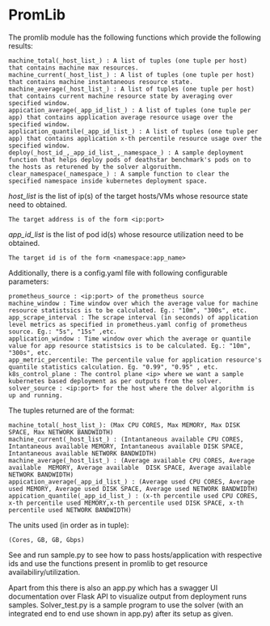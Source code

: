 # PromLib


The promlib module has the following functions which provide the following results:

    machine_total(_host_list_) : A list of tuples (one tuple per host) that contains machine max resources.
    machine_current(_host_list_) : A list of tuples (one tuple per host) that contains machine instantaneous resource state.
    machine_average(_host_list_) : A list of tuples (one tuple per host) that contains current machine resource state by averaging over specified window.
    appication_average(_app_id_list_) : A list of tuples (one tuple per app) that contains application average resource usage over the specified window.
    application_quantile(_app_id_list_) : A list of tuples (one tuple per app) that contains application x-th percentile resource usage over the specified window.
    deploy(_host_id_,_app_id_list_,_namespace_) : A sample deployment function that helps deploy pods of deathstar benchmark's pods on to the hosts as returened by the solver algoruithm.
    clear_namespace(_namespace_) : A sample function to clear the specified namespace inside kubernetes deployment space.

_host_list_ is the list of ip(s) of the target hosts/VMs whose resource state need to obtained. 
    
    The target address is of the form <ip:port>

_app_id_list_ is the list of pod id(s) whose resource utilization need to be obtained.

    The target id is of the form <namespace:app_name>

Additionally, there is a config.yaml file with following configurable parameters:

    prometheus_source : <ip:port> of the prometheus source
    machine_window : Time window over which the average value for machine resource statistsics is to be calculated. Eg.: "10m", "300s", etc.
    app_scrape_interval : The scrape interval (in seconds) of application level metrics as specified in prometheus.yaml config of prometheus source. Eg.: "5s", "15s" ,etc.
    application_window : Time window over which the average or quantile value for app resource statistsics is to be calculated. Eg.: "10m", "300s", etc.
    app_metric_percentile: The percentile value for application resource's quantile statistics calculation. Eg. "0.99", "0.95" , etc.
    k8s_control_plane : The control plane <ip> where we want a sample kubernetes based deployment as per outputs from the solver.
    solver_source : <ip:port> for the host where the dolver algorithm is up and running.



The tuples returned are of the format:

    machine_total(_host_list_): (Max CPU CORES, Max MEMORY, Max DISK SPACE, Max NETWORK BANDWIDTH)
    machine_current(_host_list_) : (Intantaneous available CPU CORES, Intantaneous available MEMORY, Intantaneous available DISK SPACE, Intantaneous available NETWORK BANDWIDTH)
    machine_average(_host_list_) : (Average available CPU CORES, Average available  MEMORY, Average available  DISK SPACE, Average available NETWORK BANDWIDTH)
    appication_average(_app_id_list_) : (Average used CPU CORES, Average used MEMORY, Average used DISK SPACE, Average used NETWORK BANDWIDTH)
    appication_quantile(_app_id_list_) : (x-th percentile used CPU CORES, x-th percentile used MEMORY,x-th percentile used DISK SPACE, x-th percentile used NETWORK BANDWIDTH)

The units used (in order as in tuple):

    (Cores, GB, GB, Gbps)
    
See and run sample.py to see how to pass hosts/application with respective ids and use the functions present in promlib to get resource availabiliry/utilization. 


Apart from this there is also an app.py which has a swagger UI documentation over Flask API to visualize output from deployment runs samples. Solver_test.py is a sample program to use the solver (with an integrated end to end use shown in app.py) after its setup as given.

